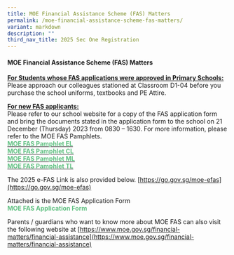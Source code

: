 ```yaml
---
title: MOE Financial Assistance Scheme (FAS) Matters
permalink: /moe-financial-assistance-scheme-fas-matters/
variant: markdown
description: ""
third_nav_title: 2025 Sec One Registration
---
```

#### MOE Financial Assistance Scheme (FAS) Matters
**<u>For Students whose FAS applications were approved in Primary Schools:</u>**<br>
Please approach our colleagues stationed at Classroom D1-04 before you purchase the school uniforms, textbooks and PE Attire.

  

**<u>For new FAS applicants:</u>** <br>
Please refer to our school website for a copy of the FAS application form and bring the documents stated in the&nbsp;application form to&nbsp;the school on 21 December (Thursday) 2023 from 0830 – 1630. For more information, please refer to the MOE FAS Pamphlets.<br>
<a href="/files%2F2025%20Sec%20one%20Reg/2025_MOE_FAS_pamphlet__EL.pdf"><b><font color="#62C183">MOE FAS Pamphlet EL</font></b></a><br><a href="/files%2F2025%20Sec%20one%20Reg/2025_MOE_FAS_pamphlet__CL.pdf"><b><font color="#62C183">MOE FAS Pamphlet CL</font></b></a><br><a href="/files%2F2025%20Sec%20one%20Reg/2025_MOE_FAS_pamphlet__ML.pdf"><b><font color="#62C183">MOE FAS Pamphlet ML</font></b></a><br><a href="/files%2F2025%20Sec%20one%20Reg/2025_MOE_FAS_pamphlet__TL.pdf"><b><font color="#62C183">MOE FAS Pamphlet TL</font></b></a>

The 2025 e-FAS Link is also provided below.
[https://go.gov.sg/moe-efas](https://go.gov.sg/moe-efas)

Attached is the MOE FAS Application Form<br><b>
<font color="#62C183">MOE FAS Application Form</font></b>




 Parents  / guardians who want to know more about MOE FAS can also visit the following website at [https://www.moe.gov.sg/financial-matters/financial-assistance](https://www.moe.gov.sg/financial-matters/financial-assistance)